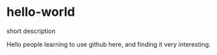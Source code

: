 # hello-world

short description

Hello people learning to use github here, and finding it very interesting. 
